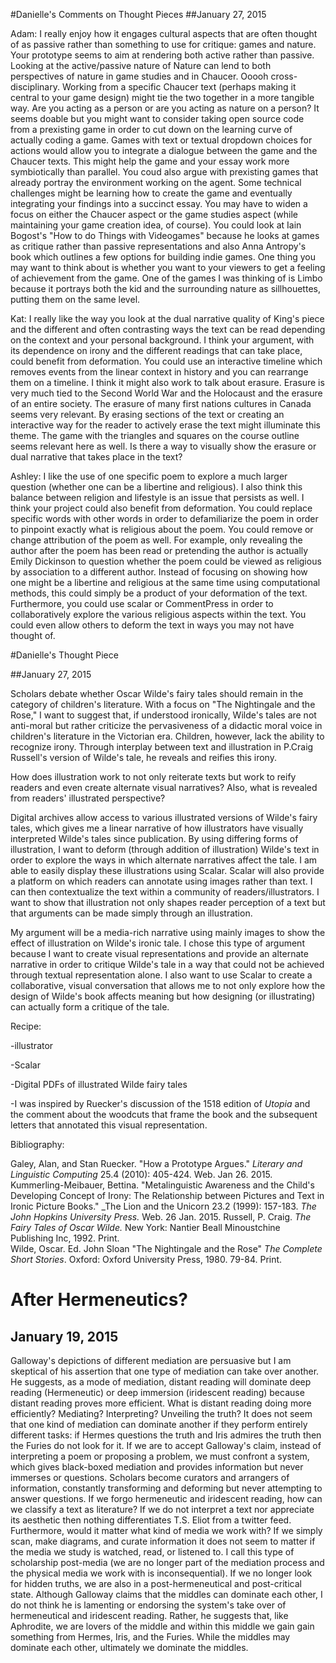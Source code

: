 #Danielle's Comments on Thought Pieces
##January 27, 2015 


Adam:
I really enjoy how it engages cultural aspects that are often thought of as passive rather than something to use for critique: games and nature. Your prototype seems to aim at rendering both active rather than passive. Looking at the active/passive nature of Nature can lend to both perspectives of nature in game studies and in Chaucer. Ooooh cross-disciplinary. Working from a specific Chaucer text (perhaps making it central to your game design) might tie the two together in a more tangible way. Are you acting as a person or are you acting as nature on a person? It seems doable but you might want to consider taking open source code from a prexisting game in order to cut down on the learning curve of actually coding a game. Games with text or textual dropdown choices for actions would allow you to integrate a dialogue between the game and the Chaucer texts. This might help the game and your essay work more symbiotically than parallel. You coud also argue with prexisting games that already portray the environment working on the agent. Some technical challenges might be learning how to create the game and eventually integrating your findings into a succinct essay. You may have to widen a focus on either the Chaucer aspect or the game studies aspect (while maintaining your game creation idea, of course). You could look at Iain Bogost's "How to do Things with Videogames" because he looks at games as critique rather than passive representations and also Anna Antropy's book which outlines a few options for building indie games. One thing you may want to think about is whether you want to your viewers to get a feeling of achievement from the game. One of the games I was thinking of is Limbo because it portrays both the kid and the surrounding nature as sillhouettes, putting them on the same level. 

Kat:
I really like the way you look at the dual narrative quality of King's piece and the different and often contrasting ways the text can be read depending on the context and your personal background. I think your argument, with its dependence on irony and the different readings that can take place, could benefit from deformation. You could use an interactive timeline which removes events from the linear context in history and you can rearrange them on a timeline. I think it might also work to talk about erasure. Erasure is very much tied to the Second World War and the Holocaust and the erasure of an entire society. The erasure of many first nations cultures in Canada seems very relevant. By erasing sections of the text or creating an interactive way for the reader to actively erase the text might illuminate this theme. The game with the triangles and squares on the course outline seems relevant here as well. Is there a way to visually show the erasure or dual narrative that takes place in the text? 

Ashley:
I like the use of one specific poem to explore a much larger question (whether one can be a libertine and religious). I also think this balance between religion and lifestyle is an issue that persists as well. I think your project could also benefit from deformation. You could replace specific words with other words in order to defamiliarize the poem in order to pinpoint exactly what is religious about the poem. You could remove or change attribution of the poem as well. For example, only revealing the author after the poem has been read or pretending the author is actually Emily Dickinson to question whether the poem could be viewed as religious by association to a different author. Instead of focusing on showing how one might be a libertine and religious at the same time using computational methods, this could simply be a product of your deformation of the text. Furthermore, you could use scalar or CommentPress in order to collaboratively explore the various religious aspects within the text. You could even allow others to deform the text in ways you may not have thought of. 

#Danielle's Thought Piece

##January 27, 2015

Scholars debate whether Oscar Wilde's fairy tales should remain in the category of children's literature. With a focus on "The Nightingale and the Rose," I want to suggest that, if understood ironically, Wilde's tales are not anti-moral but rather criticize the pervasiveness of a didactic moral voice in children's literature in the Victorian era. Children, however, lack the ability to recognize irony. Through interplay between text and illustration in P.Craig Russell's version of Wilde's tale, he reveals and reifies this irony.

How does illustration work to not only reiterate texts but work to reify readers and even create alternate visual narratives? Also, what is revealed from readers' illustrated perspective?

Digital archives allow access to various illustrated versions of Wilde's fairy tales, which gives me a linear narrative of how illustrators have visually interpreted Wilde's tales since publication. By using differing forms of illustration, I want to deform (through addition of illustration) Wilde's text in order to explore the ways in which alternate narratives affect the tale. I am able to easily display these illustrations using Scalar. Scalar will also provide a platform on which readers can annotate using images rather than text. I can then contextualize the text within a community of readers/illustrators. I want to show that illustration not only shapes reader perception of a text but that arguments can be made simply through an illustration. 

My argument will be a media-rich narrative using mainly images to show the effect of illustration on Wilde's ironic tale. I chose this type of argument because I want to create visual representations and provide an alternate narrative in order to critique Wilde's tale in a way that could not be achieved through textual representation alone. I also want to use Scalar to create a collaborative, visual conversation that allows me to not only explore how the design of Wilde's book affects meaning but how designing (or illustrating) can actually form a critique of the tale.

Recipe:

-illustrator 

-Scalar 

-Digital PDFs of illustrated Wilde fairy tales

-I was inspired by Ruecker's discussion of the 1518 edition of _Utopia_ and the comment about the woodcuts that frame the book and the subsequent letters that annotated this visual representation. 

Bibliography:

Galey, Alan, and Stan Ruecker. "How a Prototype Argues." _Literary and Linguistic Computing_ 25.4 (2010): 405-424. Web. Jan 26. 2015. 
Kummerling-Meibauer, Bettina. "Metalinguistic Awareness and the Child's Developing Concept of Irony: The Relationship between Pictures and Text in Ironic Picture Books." _The Lion and the Unicorn 23.2 (1999): 157-183. _The John Hopkins University Press._ Web. 26 Jan. 2015. 
Russell, P. Craig. _The Fairy Tales of Oscar Wilde._ New York: Nantier Beall Minoustchine Publishing Inc, 1992. Print.  
Wilde, Oscar. Ed. John Sloan "The Nightingale and the Rose" _The Complete Short Stories_. Oxford: Oxford University Press, 1980. 79-84. Print. 

# After Hermeneutics?
## January 19, 2015 
Galloway's depictions of different mediation are persuasive but I am skeptical of his assertion that one type of mediation can take over another. He suggests, as a mode of mediation, distant reading will dominate deep reading (Hermeneutic) or deep immersion (iridescent reading) because distant reading proves more efficient. What is distant reading doing more efficiently? Mediating? Interpreting? Unveiling the truth? It does not seem that one kind of mediation can dominate another if they perform entirely different tasks: if Hermes questions the truth and Iris admires the truth then the Furies do not look for it. If we are to accept Galloway's claim, instead of interpreting a poem or proposing a problem, we must confront a system, which gives black-boxed mediation and provides information but never immerses or questions. Scholars become curators and arrangers of information, constantly transforming and deforming but never attempting to answer questions. If we forgo hermeneutic and iridescent reading, how can we classify a text as literature? If we do not interpret a text nor appreciate its aesthetic then nothing differentiates T.S. Eliot from a twitter feed. Furthermore, would it matter what kind of media we work with? If we simply scan, make diagrams, and curate information it does not seem to matter if the media we study is watched, read, or listened to. I call this type of scholarship post-media (we are no longer part of the mediation process and the physical media we work with is inconsequential). If we no longer look for hidden truths, we are also in a post-hermeneutical and post-critical state. Although Galloway claims that the middles can dominate each other, I do not think he is lamenting or endorsing the system's take over of hermeneutical and iridescent reading. Rather, he suggests that, like Aphrodite, we are lovers of the middle and within this middle we gain gain something from Hermes, Iris, and the Furies. While the middles may dominate each other, ultimately we dominate the middles. 